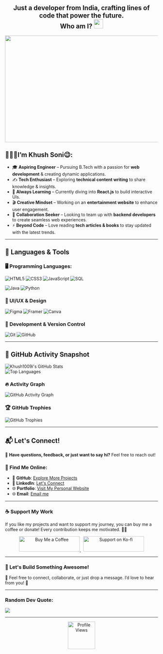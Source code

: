 
<h2 align="center">Just a developer from India, crafting lines of code that power the future.<br> Who am I?  <img src="https://media.giphy.com/media/hvRJCLFzcasrR4ia7z/giphy.gif" width="30px"></h2>



<div align="center">
<img src="https://media4.giphy.com/media/11KzOet1ElBDz2/giphy.gif?cid=6c09b952ufa3xxbbm0mpuadm2zaik3wjp4m9luz2ly0lyz8d&ep=v1_internal_gif_by_id&rid=giphy.gif&ct=g" height="350" width="700">
</div>


## 👨🏻‍💻I’m Khush Soni😉: 

- 🎓 **Aspiring Engineer** – Pursuing B.Tech with a passion for **web development** & creating dynamic applications.  
- ✍️ **Tech Enthusiast** – Exploring **technical content writing** to share knowledge & insights.  
- 📖 **Always Learning** – Currently diving into **React.js** to build interactive UIs.  
- 🎬 **Creative Mindset** – Working on an **entertainment website** to enhance user engagement.  
- 🤝 **Collaboration Seeker** – Looking to team up with **backend developers** to create seamless web experiences.  
- ⚡ **Beyond Code** – Love reading **tech articles & books** to stay updated with the latest trends.  

---

 
## 🚀 Languages & Tools  

### 🖥️ Programming Languages:
![HTML5](https://img.shields.io/badge/HTML5-%23E34F26.svg?style=flat&logo=html5&logoColor=white)   ![CSS3](https://img.shields.io/badge/CSS3-%231572B6.svg?style=flat&logo=css3&logoColor=white)  ![JavaScript](https://img.shields.io/badge/JavaScript-%23F7DF1E.svg?style=flat&logo=javascript&logoColor=black)   ![SQL](https://img.shields.io/badge/SQL-%234479A1.svg?style=flat&logo=mysql&logoColor=white)  

![Java](https://img.shields.io/badge/Java-%23ED8B00.svg?style=flat&logo=openjdk&logoColor=white)  ![Python](https://img.shields.io/badge/Python-%233776AB.svg?style=flat&logo=python&logoColor=white)  



### 🎨 UI/UX & Design  
![Figma](https://img.shields.io/badge/Figma-%23F24E1E.svg?style=flat&logo=figma&logoColor=white)   ![Framer](https://img.shields.io/badge/Framer-%230055FF.svg?style=flat&logo=framer&logoColor=white)  ![Canva](https://img.shields.io/badge/Canva-%2300C4CC.svg?style=flat&logo=canva&logoColor=white)  

### 🔧 Development & Version Control  
![Git](https://img.shields.io/badge/Git-%23F05032.svg?style=flat&logo=git&logoColor=white)   ![GitHub](https://img.shields.io/badge/GitHub-%23181717.svg?style=flat&logo=github&logoColor=white)  

---

<div>

## 🚀 **GitHub Activity Snapshot** 

![Khush1009i's GitHub Stats](https://github-readme-stats.vercel.app/api?username=Khush1009i&show_icons=true&theme=tokyonight&hide_border=true)  
![Top Languages](https://github-readme-stats.vercel.app/api/top-langs/?username=Khush1009i&layout=compact&theme=tokyonight&hide_border=true)  

### 🔥 **Activity Graph**  
![GitHub Activity Graph](https://github-readme-activity-graph.vercel.app/graph?username=Khush1009i&theme=tokyonight)

### 🏆 **GitHub Trophies**  
![GitHub Trophies](https://github-profile-trophy.vercel.app/?username=Khush1009i&theme=tokyonight&no-frame=true&margin-w=15)

</div>


---

## 📬 **Let's Connect!**  

🌟 **Have questions, feedback, or just want to say hi?** Feel free to reach out!  

### 🔗 **Find Me Online:**  

- 🚀 **GitHub**: [Explore More Projects](https://github.com/khush1009i)  
- 💼 **LinkedIn**: [Let's Connect](https://www.linkedin.com/in/khush-soni?utm_source=share&utm_campaign=share_via&utm_content=profile&utm_medium=android_app)  
- 🌐 **Portfolio**: [Visit My Personal Website](https://khushsoni.framer.website/)  
- 🌐 **Email**:  [Email me](mailto:your-sonikhush004@gmail.com)

---

### ☕ **Support My Work**  

If you like my projects and want to support my journey, you can buy me a coffee or donate! Every contribution keeps me motivated. 🚀💙  

<p align="center">
  <a href="https://www.buymeacoffee.com/khush_soni">
    <img src="https://cdn.buymeacoffee.com/buttons/v2/default-yellow.png" height="50" width="200" alt="Buy Me a Coffee">
  </a>
  &nbsp;
  <a href="https://ko-fi.com/khushsoni">
    <img src="https://cdn.ko-fi.com/cdn/kofi3.png?v=3" height="50" width="200" alt="Support on Ko-fi">
  </a>
</p>  

---

### 📩 Let's Build Something Awesome!  
💌 Feel free to connect, collaborate, or just drop a message. I’d love to hear from you! 🚀  

---


### Random Dev Quote:<br>
  ![](https://quotes-github-readme.vercel.app/api?type=horizontal&theme=radical)

--- 

<div align="center"><img src="https://komarev.com/ghpvc/?username=khush1009i&color=dc143c&style=for-the-badge" alt="Profile Views" style="height:90";>
</div>
